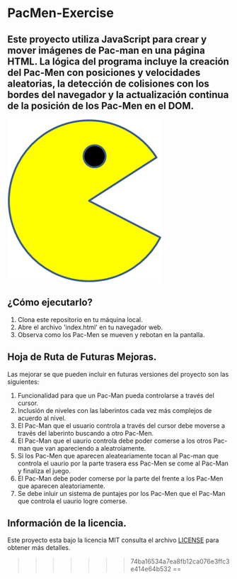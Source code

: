 
# PacMen-Exercise

## Este proyecto utiliza JavaScript para crear y mover imágenes de Pac-man en una página HTML. La lógica del programa incluye la creación del Pac-Men con posiciones y velocidades aleatorias, la detección de colisiones con los bordes del navegador y la actualización continua de la posición de los Pac-Men en el DOM.
![Icono de PacMan](https://github.com/cesaranibaljimenez/PacMen-Exercise/blob/main/PacMan1.png?raw=true)

## ¿Cómo ejecutarlo?
1. Clona este repositorio en tu máquina local.
2. Abre el archivo 'index.html' en tu navegador web.
3. Observa como los Pac-Men se mueven y rebotan en la pantalla.

## Hoja de Ruta de Futuras Mejoras.

Las mejorar se que pueden incluir en futuras versiones del proyecto son las siguientes:

1. Funcionalidad para que un Pac-Man pueda controlarse a través del cursor.
2. Inclusión de niveles con las laberintos cada vez más complejos de acuerdo al nivel.
3. El Pac-Man que el usuario controla a través del cursor debe moverse a través del laberinto buscando a otro Pac-Men.
4. El Pac-Man que el uaurio controla debe poder comerse a los otros Pac-man que van apareciendo a aleatroiamente.
5. Si los Pac-Men que aparecen aleateariamente tocan al Pac-man que controla el uaurio por la parte trasera ess Pac-Men se come al Pac-Man y finaliza el juego.
6. El Pac-Man debe poder comerse por la parte del frente a los Pac-Men que aparecen aleatoriamente.
7. Se debe inluir un sistema de puntajes por los Pac-Men que el Pac-Man que controla el uaurio logre comerse.

## Información de la licencia.
Este proyecto esta bajo la licencia MIT consulta el archivo [LICENSE](LICENSE) para obtener más detalles.
>>>>>>> 74ba16534a7ea8fb12ca076e3ffc3e414e64b532
==

